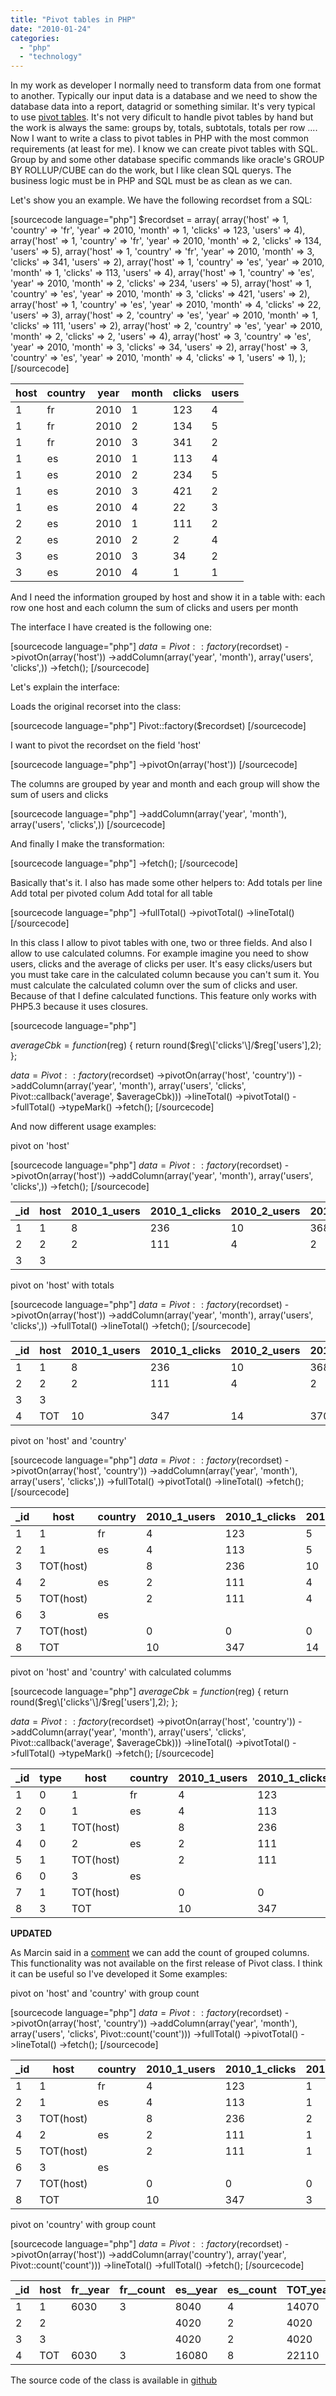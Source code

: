 ```yaml
---
title: "Pivot tables in PHP"
date: "2010-01-24"
categories: 
  - "php"
  - "technology"
---
```


In my work as developer I normally need to transform data from one format to another. Typically our input data is a database and we need to show the database data into a report, datagrid or something similar. It's very typical to use [pivot tables](http://en.wikipedia.org/wiki/Pivot_table). It's not very dificult to handle pivot tables by hand but the work is always the same: groups by, totals, subtotals, totals per row .... Now I want to write a class to pivot tables in PHP with the most common requirements (at least for me). I know we can create pivot tables with SQL. Group by and some other database specific commands like oracle's GROUP BY ROLLUP/CUBE can do the work, but I like clean SQL querys. The business logic must be in PHP and SQL must be as clean as we can.

Let's show you an example. We have the following recordset from a SQL:

\[sourcecode language="php"\] $recordset = array( array('host' => 1, 'country' => 'fr', 'year' => 2010, 'month' => 1, 'clicks' => 123, 'users' => 4), array('host' => 1, 'country' => 'fr', 'year' => 2010, 'month' => 2, 'clicks' => 134, 'users' => 5), array('host' => 1, 'country' => 'fr', 'year' => 2010, 'month' => 3, 'clicks' => 341, 'users' => 2), array('host' => 1, 'country' => 'es', 'year' => 2010, 'month' => 1, 'clicks' => 113, 'users' => 4), array('host' => 1, 'country' => 'es', 'year' => 2010, 'month' => 2, 'clicks' => 234, 'users' => 5), array('host' => 1, 'country' => 'es', 'year' => 2010, 'month' => 3, 'clicks' => 421, 'users' => 2), array('host' => 1, 'country' => 'es', 'year' => 2010, 'month' => 4, 'clicks' => 22, 'users' => 3), array('host' => 2, 'country' => 'es', 'year' => 2010, 'month' => 1, 'clicks' => 111, 'users' => 2), array('host' => 2, 'country' => 'es', 'year' => 2010, 'month' => 2, 'clicks' => 2, 'users' => 4), array('host' => 3, 'country' => 'es', 'year' => 2010, 'month' => 3, 'clicks' => 34, 'users' => 2), array('host' => 3, 'country' => 'es', 'year' => 2010, 'month' => 4, 'clicks' => 1, 'users' => 1), ); \[/sourcecode\]

| **host** | **country** | **year** | **month** | **clicks** | **users** |
| --- | --- | --- | --- | --- | --- |
| 1 | fr | 2010 | 1 | 123 | 4 |
| 1 | fr | 2010 | 2 | 134 | 5 |
| 1 | fr | 2010 | 3 | 341 | 2 |
| 1 | es | 2010 | 1 | 113 | 4 |
| 1 | es | 2010 | 2 | 234 | 5 |
| 1 | es | 2010 | 3 | 421 | 2 |
| 1 | es | 2010 | 4 | 22 | 3 |
| 2 | es | 2010 | 1 | 111 | 2 |
| 2 | es | 2010 | 2 | 2 | 4 |
| 3 | es | 2010 | 3 | 34 | 2 |
| 3 | es | 2010 | 4 | 1 | 1 |

And I need the information grouped by host and show it in a table with: each row one host and each column the sum of clicks and users per month

The interface I have created is the following one:

\[sourcecode language="php"\] $data = Pivot::factory($recordset) ->pivotOn(array('host')) ->addColumn(array('year', 'month'), array('users', 'clicks',)) ->fetch(); \[/sourcecode\]

Let's explain the interface:

Loads the original recorset into the class:

\[sourcecode language="php"\] Pivot::factory($recordset) \[/sourcecode\]

I want to pivot the recordset on the field 'host'

\[sourcecode language="php"\] ->pivotOn(array('host')) \[/sourcecode\]

The columns are grouped by year and month and each group will show the sum of users and clicks

\[sourcecode language="php"\] ->addColumn(array('year', 'month'), array('users', 'clicks',)) \[/sourcecode\]

And finally I make the transformation:

\[sourcecode language="php"\] ->fetch(); \[/sourcecode\]

Basically that's it. I also has made some other helpers to: Add totals per line Add total per pivoted colum Add total for all table

\[sourcecode language="php"\] ->fullTotal() ->pivotTotal() ->lineTotal() \[/sourcecode\]

In this class I allow to pivot tables with one, two or three fields. And also I allow to use calculated columns. For example imagine you need to show users, clicks and the average of clicks per user. It's easy clicks/users but you must take care in the calculated column because you can't sum it. You must calculate the calculated column over the sum of clicks and user. Because of that I define calculated functions. This feature only works with PHP5.3 because it uses closures.

\[sourcecode language="php"\]

$averageCbk = function($reg) { return round($reg\['clicks'\]/$reg\['users'\],2); };

$data = Pivot::factory($recordset) ->pivotOn(array('host', 'country')) ->addColumn(array('year', 'month'), array('users', 'clicks', Pivot::callback('average', $averageCbk))) ->lineTotal() ->pivotTotal() ->fullTotal() ->typeMark() ->fetch(); \[/sourcecode\]

And now different usage examples:

pivot on 'host'

\[sourcecode language="php"\] $data = Pivot::factory($recordset) ->pivotOn(array('host')) ->addColumn(array('year', 'month'), array('users', 'clicks',)) ->fetch(); \[/sourcecode\]

| **\_id** | **host** | **2010\_1\_users** | **2010\_1\_clicks** | **2010\_2\_users** | **2010\_2\_clicks** | **2010\_3\_users** | **2010\_3\_clicks** | **2010\_4\_users** | **2010\_4\_clicks** |
| --- | --- | --- | --- | --- | --- | --- | --- | --- | --- |
| 1 | 1 | 8 | 236 | 10 | 368 | 4 | 762 | 3 | 22 |
| 2 | 2 | 2 | 111 | 4 | 2 |  |  |  |  |
| 3 | 3 |  |  |  |  | 2 | 34 | 1 | 1 |

pivot on 'host' with totals

\[sourcecode language="php"\] $data = Pivot::factory($recordset) ->pivotOn(array('host')) ->addColumn(array('year', 'month'), array('users', 'clicks',)) ->fullTotal() ->lineTotal() ->fetch(); \[/sourcecode\]

| **\_id** | **host** | **2010\_1\_users** | **2010\_1\_clicks** | **2010\_2\_users** | **2010\_2\_clicks** | **2010\_3\_users** | **2010\_3\_clicks** | **2010\_4\_users** | **2010\_4\_clicks** | **TOT\_users** | **TOT\_clicks** |
| --- | --- | --- | --- | --- | --- | --- | --- | --- | --- | --- | --- |
| 1 | 1 | 8 | 236 | 10 | 368 | 4 | 762 | 3 | 22 | 25 | 1388 |
| 2 | 2 | 2 | 111 | 4 | 2 |  |  |  |  | 6 | 113 |
| 3 | 3 |  |  |  |  | 2 | 34 | 1 | 1 | 3 | 35 |
| 4 | TOT | 10 | 347 | 14 | 370 | 6 | 796 | 4 | 23 | 34 | 1536 |

pivot on 'host' and 'country'

\[sourcecode language="php"\] $data = Pivot::factory($recordset) ->pivotOn(array('host', 'country')) ->addColumn(array('year', 'month'), array('users', 'clicks',)) ->fullTotal() ->pivotTotal() ->lineTotal() ->fetch(); \[/sourcecode\]

| **\_id** | **host** | **country** | **2010\_1\_users** | **2010\_1\_clicks** | **2010\_2\_users** | **2010\_2\_clicks** | **2010\_3\_users** | **2010\_3\_clicks** | **2010\_4\_users** | **2010\_4\_clicks** | **TOT\_users** | **TOT\_clicks** |
| --- | --- | --- | --- | --- | --- | --- | --- | --- | --- | --- | --- | --- |
| 1 | 1 | fr | 4 | 123 | 5 | 134 | 2 | 341 |  |  | 11 | 598 |
| 2 | 1 | es | 4 | 113 | 5 | 234 | 2 | 421 | 3 | 22 | 14 | 790 |
| 3 | TOT(host) |  | 8 | 236 | 10 | 368 | 4 | 762 | 3 | 22 | 25 | 1388 |
| 4 | 2 | es | 2 | 111 | 4 | 2 |  |  |  |  | 6 | 113 |
| 5 | TOT(host) |  | 2 | 111 | 4 | 2 | 0 | 0 | 0 | 0 | 6 | 113 |
| 6 | 3 | es |  |  |  |  | 2 | 34 | 1 | 1 | 3 | 35 |
| 7 | TOT(host) |  | 0 | 0 | 0 | 0 | 2 | 34 | 1 | 1 | 3 | 35 |
| 8 | TOT |  | 10 | 347 | 14 | 370 | 6 | 796 | 4 | 23 | 34 | 1536 |

pivot on 'host' and 'country' with calculated columms

\[sourcecode language="php"\] $averageCbk = function($reg) { return round($reg\['clicks'\]/$reg\['users'\],2); };

$data = Pivot::factory($recordset) ->pivotOn(array('host', 'country')) ->addColumn(array('year', 'month'), array('users', 'clicks', Pivot::callback('average', $averageCbk))) ->lineTotal() ->pivotTotal() ->fullTotal() ->typeMark() ->fetch(); \[/sourcecode\]

| **\_id** | **type** | **host** | **country** | **2010\_1\_users** | **2010\_1\_clicks** | **2010\_1\_average** | **2010\_2\_users** | **2010\_2\_clicks** | **2010\_2\_average** | **2010\_3\_users** | **2010\_3\_clicks** | **2010\_3\_average** | **2010\_4\_users** | **2010\_4\_clicks** | **2010\_4\_average** | **TOT\_users** | **TOT\_clicks** | **TOT\_average** |
| --- | --- | --- | --- | --- | --- | --- | --- | --- | --- | --- | --- | --- | --- | --- | --- | --- | --- | --- |
| 1 | 0 | 1 | fr | 4 | 123 | 30.75 | 5 | 134 | 26.8 | 2 | 341 | 170.5 |  |  | 0 | 11 | 598 | 54.36 |
| 2 | 0 | 1 | es | 4 | 113 | 28.25 | 5 | 234 | 46.8 | 2 | 421 | 210.5 | 3 | 22 | 7.33 | 14 | 790 | 56.43 |
| 3 | 1 | TOT(host) |  | 8 | 236 | 29.5 | 10 | 368 | 36.8 | 4 | 762 | 190.5 | 3 | 22 | 7.33 | 25 | 1388 | 264.13 |
| 4 | 0 | 2 | es | 2 | 111 | 55.5 | 4 | 2 | 0.5 |  |  | 0 |  |  | 0 | 6 | 113 | 18.83 |
| 5 | 1 | TOT(host) |  | 2 | 111 | 55.5 | 4 | 2 | 0.5 | 0 | 0 | 0 | 0 | 0 | 0 | 6 | 113 | 56 |
| 6 | 0 | 3 | es |  |  | 0 |  |  | 0 | 2 | 34 | 17 | 1 | 1 | 1 | 3 | 35 | 11.67 |
| 7 | 1 | TOT(host) |  | 0 | 0 | 0 | 0 | 0 | 0 | 2 | 34 | 17 | 1 | 1 | 1 | 3 | 35 | 18 |
| 8 | 3 | TOT |  | 10 | 347 | 34.7 | 14 | 370 | 26.43 | 6 | 796 | 132.67 | 4 | 23 | 5.75 | 34 | 1536 | 45.18 |

**UPDATED**

As Marcin said in a [comment](http://gonzalo123.wordpress.com/2010/01/24/pivot-tables-in-php/#comment-163) we can add the count of grouped columns. This functionality was not available on the first release of Pivot class. I think it can be useful so I've developed it Some examples:

pivot on 'host' and 'country' with group count

\[sourcecode language="php"\] $data = Pivot::factory($recordset) ->pivotOn(array('host', 'country')) ->addColumn(array('year', 'month'), array('users', 'clicks', Pivot::count('count'))) ->fullTotal() ->pivotTotal() ->lineTotal() ->fetch(); \[/sourcecode\]

| **\_id** | **host** | **country** | **2010\_1\_users** | **2010\_1\_clicks** | **2010\_1\_count** | **2010\_2\_users** | **2010\_2\_clicks** | **2010\_2\_count** | **2010\_3\_users** | **2010\_3\_clicks** | **2010\_3\_count** | **2010\_4\_users** | **2010\_4\_clicks** | **2010\_4\_count** | **TOT\_users** | **TOT\_clicks** | **TOT\_count** |
| --- | --- | --- | --- | --- | --- | --- | --- | --- | --- | --- | --- | --- | --- | --- | --- | --- | --- |
| 1 | 1 | fr | 4 | 123 | 1 | 5 | 134 | 1 | 2 | 341 | 1 |  |  |  | 11 | 598 | 3 |
| 2 | 1 | es | 4 | 113 | 1 | 5 | 234 | 1 | 2 | 421 | 1 | 3 | 22 | 1 | 14 | 790 | 4 |
| 3 | TOT(host) |  | 8 | 236 | 2 | 10 | 368 | 2 | 4 | 762 | 2 | 3 | 22 | 1 | 25 | 1388 | 7 |
| 4 | 2 | es | 2 | 111 | 1 | 4 | 2 | 1 |  |  |  |  |  |  | 6 | 113 | 2 |
| 5 | TOT(host) |  | 2 | 111 | 1 | 4 | 2 | 1 | 0 | 0 | 0 | 0 | 0 | 0 | 6 | 113 | 2 |
| 6 | 3 | es |  |  |  |  |  |  | 2 | 34 | 1 | 1 | 1 | 1 | 3 | 35 | 2 |
| 7 | TOT(host) |  | 0 | 0 | 0 | 0 | 0 | 0 | 2 | 34 | 1 | 1 | 1 | 1 | 3 | 35 | 2 |
| 8 | TOT |  | 10 | 347 | 3 | 14 | 370 | 3 | 6 | 796 | 3 | 4 | 23 | 2 | 34 | 1536 | 11 |

pivot on 'country' with group count

\[sourcecode language="php"\] $data = Pivot::factory($recordset) ->pivotOn(array('host')) ->addColumn(array('country'), array('year', Pivot::count('count'))) ->lineTotal() ->fullTotal() ->fetch(); \[/sourcecode\]

| **\_id** | **host** | **fr\_\_year** | **fr\_\_count** | **es\_\_year** | **es\_\_count** | **TOT\_year** | **TOT\_count** |
| --- | --- | --- | --- | --- | --- | --- | --- |
| 1 | 1 | 6030 | 3 | 8040 | 4 | 14070 | 7 |
| 2 | 2 |  |  | 4020 | 2 | 4020 | 2 |
| 3 | 3 |  |  | 4020 | 2 | 4020 | 2 |
| 4 | TOT | 6030 | 3 | 16080 | 8 | 22110 | 11 |

The source code of the class is available in [github](https://github.com/gonzalo123/gam-pivot)
